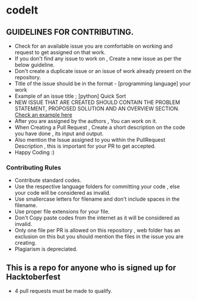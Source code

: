 # codeIt

## GUIDELINES FOR CONTRIBUTING.

- Check for an available issue you are comfortable on working and request to get assigned on that work.
- If you don't find any issue to work on , Create a new issue as per the below guideline.
- Don't create a duplicate issue or an issue of work already present on the repository.
- Title of the issue should be in the format -  [programming language] your work
- Example of an issue title ; [python] Quick Sort
- NEW ISSUE THAT ARE CREATED SHOULD CONTAIN THE PROBLEM STATEMENT, PROPOSED SOLUTION AND AN OVERVIEW SECTION. [Check an example here](https://github.com/tenzopy/codeIt/issues/139)
- After you are assigned by the authors , You can work on it.
- When Creating a Pull Request , Create a short description on the code you have done , its input and output.
- Also mention the Issue assigned to you within the PullRequest Description ,  this is important for your PR to get accepted.
- Happy Coding :)


### Contributing Rules

- Contribute standard codes.
- Use the respective language folders for committing your code ,  else your code will be considered as invalid.
- Use smallercase letters for filename and don't include spaces in the filename.
- Use proper file extensions for your file.
- Don't Copy paste codes from the internet as it will be considered as invalid.
- Only one file per PR is allowed on this repository , web folder has an exclusion on this but you should mention the files in the issue you are creating.
- Plagiarism is depreciated.

## This is a repo for anyone who is signed up for Hacktoberfest

- 4 pull requests must be made to qualify.
